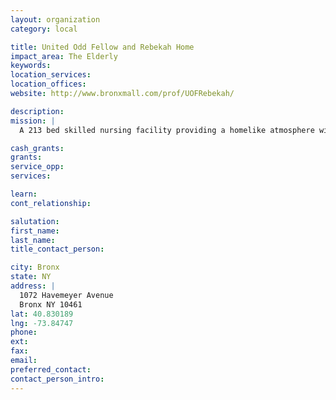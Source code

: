```yaml
---
layout: organization
category: local

title: United Odd Fellow and Rebekah Home
impact_area: The Elderly
keywords: 
location_services: 
location_offices: 
website: http://www.bronxmall.com/prof/UOFRebekah/

description: 
mission: |
  A 213 bed skilled nursing facility providing a homelike atmosphere with comfort and compassion for our residents

cash_grants: 
grants: 
service_opp: 
services: 

learn: 
cont_relationship: 

salutation: 
first_name: 
last_name: 
title_contact_person: 

city: Bronx
state: NY
address: |
  1072 Havemeyer Avenue     
  Bronx NY 10461
lat: 40.830189
lng: -73.84747
phone: 
ext: 
fax: 
email: 
preferred_contact: 
contact_person_intro: 
---
```


